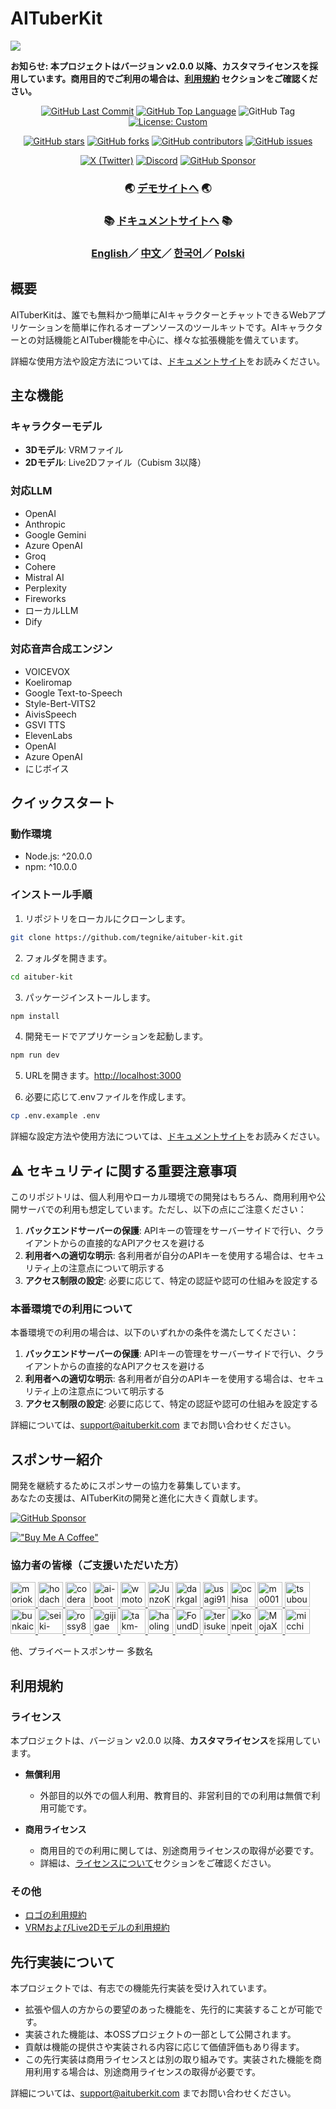 # AITuberKit

<img style="max-width: 100%;" src="./public/ogp.png">

**お知らせ: 本プロジェクトはバージョン v2.0.0 以降、カスタマライセンスを採用しています。商用目的でご利用の場合は、[利用規約](#利用規約) セクションをご確認ください。**

<p align="center">
   <a href="https://github.com/tegnike/aituber-kit"><img alt="GitHub Last Commit" src="https://img.shields.io/github/last-commit/tegnike/aituber-kit"></a>
   <a href="https://github.com/tegnike/aituber-kit"><img alt="GitHub Top Language" src="https://img.shields.io/github/languages/top/tegnike/aituber-kit"></a>
   <img alt="GitHub Tag" src="https://img.shields.io/github/v/tag/tegnike/aituber-kit?sort=semver&color=orange">
   <a href="https://github.com/tegnike/aituber-kit/blob/main/LICENSE"><img alt="License: Custom" src="https://img.shields.io/badge/License-Custom-blue"></a>
</p>
<p align="center">
   <a href="https://github.com/tegnike/aituber-kit/stargazers"><img alt="GitHub stars" src="https://img.shields.io/github/stars/tegnike/aituber-kit"></a>
   <a href="https://github.com/tegnike/aituber-kit/network/members"><img alt="GitHub forks" src="https://img.shields.io/github/forks/tegnike/aituber-kit"></a>
   <a href="https://github.com/tegnike/aituber-kit/graphs/contributors"><img alt="GitHub contributors" src="https://img.shields.io/github/contributors/tegnike/aituber-kit"></a>
   <a href="https://github.com/tegnike/aituber-kit/issues"><img alt="GitHub issues" src="https://img.shields.io/github/issues/tegnike/aituber-kit"></a>
</p>
<p align="center">
   <a href="https://x.com/tegnike"><img alt="X (Twitter)" src="https://img.shields.io/badge/X-tegnike-1DA1F2?logo=x&style=flat&logoColor=white"/></a>
   <a href="https://discord.gg/5rHEue52nZ"><img alt="Discord" src="https://img.shields.io/badge/Discord-AITuberKit-7289DA?logo=discord&style=flat&logoColor=white"/></a>
   <a href="https://github.com/sponsors/tegnike"><img alt="GitHub Sponsor" src="https://img.shields.io/badge/Sponsor-GitHub-ea4aaa?style=flat&logo=github"/></a>
</p>

<div align="center">
   <h3>
      🌏 <a href="https://aituberkit.com">デモサイトへ</a> 🌏
   </h3>
</div>

<div align="center">
   <h3>
      📚 <a href="https://docs.aituberkit.com/">ドキュメントサイトへ</a> 📚
   </h3>
</div>

<h3 align="center">
   <a href="./docs/README_en.md">English</a>／
   <a href="./docs/README_zh.md">中文</a>／
   <a href="./docs/README_ko.md">한국어</a>／
   <a href="./docs/README_pl.md">Polski</a>
</h3>

## 概要

AITuberKitは、誰でも無料かつ簡単にAIキャラクターとチャットできるWebアプリケーションを簡単に作れるオープンソースのツールキットです。AIキャラクターとの対話機能とAITuber機能を中心に、様々な拡張機能を備えています。

詳細な使用方法や設定方法については、[ドキュメントサイト](https://docs.aituberkit.com/)をお読みください。

## 主な機能

### キャラクターモデル

- **3Dモデル**: VRMファイル
- **2Dモデル**: Live2Dファイル（Cubism 3以降）

### 対応LLM

- OpenAI
- Anthropic
- Google Gemini
- Azure OpenAI
- Groq
- Cohere
- Mistral AI
- Perplexity
- Fireworks
- ローカルLLM
- Dify

### 対応音声合成エンジン

- VOICEVOX
- Koeliromap
- Google Text-to-Speech
- Style-Bert-VITS2
- AivisSpeech
- GSVI TTS
- ElevenLabs
- OpenAI
- Azure OpenAI
- にじボイス

## クイックスタート

### 動作環境

- Node.js: ^20.0.0
- npm: ^10.0.0

### インストール手順

1. リポジトリをローカルにクローンします。

```bash
git clone https://github.com/tegnike/aituber-kit.git
```

2. フォルダを開きます。

```bash
cd aituber-kit
```

3. パッケージインストールします。

```bash
npm install
```

4. 開発モードでアプリケーションを起動します。

```bash
npm run dev
```

5. URLを開きます。[http://localhost:3000](http://localhost:3000)

6. 必要に応じて.envファイルを作成します。

```bash
cp .env.example .env
```

詳細な設定方法や使用方法については、[ドキュメントサイト](https://docs.aituberkit.com/)をお読みください。

## ⚠️ セキュリティに関する重要注意事項

このリポジトリは、個人利用やローカル環境での開発はもちろん、商用利用や公開サーバでの利用も想定しています。ただし、以下の点にご注意ください：

1. **バックエンドサーバーの保護**: APIキーの管理をサーバーサイドで行い、クライアントからの直接的なAPIアクセスを避ける
2. **利用者への適切な明示**: 各利用者が自分のAPIキーを使用する場合は、セキュリティ上の注意点について明示する
3. **アクセス制限の設定**: 必要に応じて、特定の認証や認可の仕組みを設定する

### 本番環境での利用について

本番環境での利用の場合は、以下のいずれかの条件を満たしてください：

1. **バックエンドサーバーの保護**: APIキーの管理をサーバーサイドで行い、クライアントからの直接的なAPIアクセスを避ける
2. **利用者への適切な明示**: 各利用者が自分のAPIキーを使用する場合は、セキュリティ上の注意点について明示する
3. **アクセス制限の設定**: 必要に応じて、特定の認証や認可の仕組みを設定する

詳細については、support@aituberkit.com までお問い合わせください。

## スポンサー紹介

開発を継続するためにスポンサーの協力を募集しています。<br>
あなたの支援は、AITuberKitの開発と進化に大きく貢献します。

[![GitHub Sponsor](https://img.shields.io/badge/Sponsor-GitHub-ea4aaa?style=for-the-badge&logo=github)](https://github.com/sponsors/tegnike)

[!["Buy Me A Coffee"](https://www.buymeacoffee.com/assets/img/custom_images/orange_img.png)](https://buymeacoffee.com/fdanv1k6iz)

### 協力者の皆様（ご支援いただいた方）

<p>
  <a href="https://github.com/morioki3" title="morioki3">
    <img src="https://github.com/morioki3.png" width="40" height="40" alt="morioki3">
  </a>
  <a href="https://github.com/hodachi-axcxept" title="hodachi-axcxept">
    <img src="https://github.com/hodachi-axcxept.png" width="40" height="40" alt="hodachi-axcxept">
  </a>
  <a href="https://github.com/coderabbitai" title="coderabbitai">
    <img src="https://github.com/coderabbitai.png" width="40" height="40" alt="coderabbitai">
  </a>
  <a href="https://github.com/ai-bootcamp-tokyo" title="ai-bootcamp-tokyo">
    <img src="https://github.com/ai-bootcamp-tokyo.png" width="40" height="40" alt="ai-bootcamp-tokyo">
  </a>
  <a href="https://github.com/wmoto-ai" title="wmoto-ai">
    <img src="https://github.com/wmoto-ai.png" width="40" height="40" alt="wmoto-ai">
  </a>
  <a href="https://github.com/JunzoKamahara" title="JunzoKamahara">
    <img src="https://github.com/JunzoKamahara.png" width="40" height="40" alt="JunzoKamahara">
  </a>
  <a href="https://github.com/darkgaldragon" title="darkgaldragon">
    <img src="https://github.com/darkgaldragon.png" width="40" height="40" alt="darkgaldragon">
  </a>
  <a href="https://github.com/usagi917" title="usagi917">
    <img src="https://github.com/usagi917.png" width="40" height="40" alt="usagi917">
  </a>
  <a href="https://github.com/ochisamu" title="ochisamu">
    <img src="https://github.com/ochisamu.png" width="40" height="40" alt="ochisamu">
  </a>
  <a href="https://github.com/mo0013" title="mo0013">
    <img src="https://github.com/mo0013.png" width="40" height="40" alt="mo0013">
  </a>
  <a href="https://github.com/tsubouchi" title="tsubouchi">
    <img src="https://github.com/tsubouchi.png" width="40" height="40" alt="tsubouchi">
  </a>
  <a href="https://github.com/bunkaich" title="bunkaich">
    <img src="https://github.com/bunkaich.png" width="40" height="40" alt="bunkaich">
  </a>
  <a href="https://github.com/seiki-aliveland" title="seiki-aliveland">
    <img src="https://github.com/seiki-aliveland.png" width="40" height="40" alt="seiki-aliveland">
  </a>
  <a href="https://github.com/rossy8417" title="rossy8417">
    <img src="https://github.com/rossy8417.png" width="40" height="40" alt="rossy8417">
  </a>
  <a href="https://github.com/gijigae" title="gijigae">
    <img src="https://github.com/gijigae.png" width="40" height="40" alt="gijigae">
  </a>
  <a href="https://github.com/takm-reason" title="takm-reason">
    <img src="https://github.com/takm-reason.png" width="40" height="40" alt="takm-reason">
  </a>
  <a href="https://github.com/haoling" title="haoling">
    <img src="https://github.com/haoling.png" width="40" height="40" alt="haoling">
  </a>
  <a href="https://github.com/FoundD-oka" title="FoundD-oka">
    <img src="https://github.com/FoundD-oka.png" width="40" height="40" alt="FoundD-oka">
  </a>
  <a href="https://github.com/terisuke" title="terisuke">
    <img src="https://github.com/terisuke.png" width="40" height="40" alt="terisuke">
  </a>
  <a href="https://github.com/konpeita" title="konpeita">
    <img src="https://github.com/konpeita.png" width="40" height="40" alt="konpeita">
  </a>
  <a href="https://github.com/MojaX2" title="MojaX2">
    <img src="https://github.com/MojaX2.png" width="40" height="40" alt="MojaX2">
  </a>
  <a href="https://github.com/micchi99" title="micchi99">
    <img src="https://github.com/micchi99.png" width="40" height="40" alt="micchi99">
  </a>
</p>

他、プライベートスポンサー 多数名

## 利用規約

### ライセンス

本プロジェクトは、バージョン v2.0.0 以降、**カスタマライセンス**を採用しています。

- **無償利用**

  - 外部目的以外での個人利用、教育目的、非営利目的での利用は無償で利用可能です。

- **商用ライセンス**
  - 商用目的での利用に関しては、別途商用ライセンスの取得が必要です。
  - 詳細は、[ライセンスについて](./docs/license.md)セクションをご確認ください。

### その他

- [ロゴの利用規約](./docs/logo_licence.md)
- [VRMおよびLive2Dモデルの利用規約](./docs/character_model_licence.md)

## 先行実装について

本プロジェクトでは、有志での機能先行実装を受け入れています。

- 拡張や個人の方からの要望のあった機能を、先行的に実装することが可能です。
- 実装された機能は、本OSSプロジェクトの一部として公開されます。
- 貢献は機能の提供さや実装される内容に応じて価値評価もあり得ます。
- この先行実装は商用ライセンスとは別の取り組みです。実装された機能を商用利用する場合は、別途商用ライセンスの取得が必要です。

詳細については、support@aituberkit.com までお問い合わせください。
